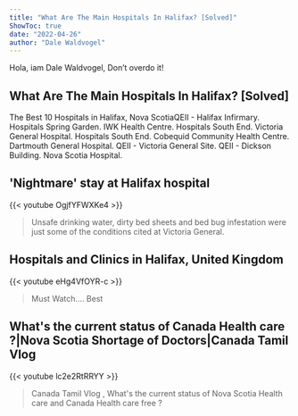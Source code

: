 ```yaml
---
title: "What Are The Main Hospitals In Halifax? [Solved]"
ShowToc: true 
date: "2022-04-26"
author: "Dale Waldvogel" 
---
```


Hola, iam Dale Waldvogel, Don’t overdo it!
## What Are The Main Hospitals In Halifax? [Solved]
The Best 10 Hospitals in Halifax, Nova ScotiaQEII - Halifax Infirmary. Hospitals Spring Garden. 
 IWK Health Centre. Hospitals South End. 
 Victoria General Hospital. Hospitals South End. 
 Cobequid Community Health Centre. 
 Dartmouth General Hospital. 
 QEII - Victoria General Site. 
 QEII - Dickson Building. 
 Nova Scotia Hospital.

## 'Nightmare' stay at Halifax hospital
{{< youtube OgjfYFWXKe4 >}}
>Unsafe drinking water, dirty bed sheets and bed bug infestation were just some of the conditions cited at Victoria General.

## Hospitals and Clinics in Halifax, United Kingdom
{{< youtube eHg4VfOYR-c >}}
>Must Watch…. Best 

## What's the current status of Canada Health care ?|Nova Scotia Shortage of Doctors|Canada Tamil Vlog
{{< youtube lc2e2RtRRYY >}}
>Canada Tamil Vlog , What's the current status of Nova Scotia Health care and Canada Health care free ? 

